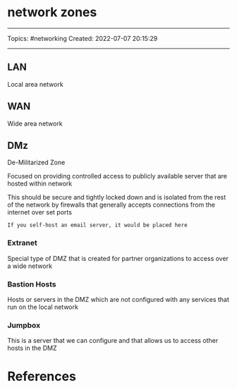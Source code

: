 # network zones
---
Topics: #networking
Created: 2022-07-07 20:15:29

---

## LAN

Local area network

## WAN

Wide area network

## DMz

De-Militarized Zone

Focused on providing controlled access to publicly available server that are hosted within network

This should be secure and tightly locked down and is isolated from the rest of the network by firewalls that generally accepts connections from the internet over set ports

```ad-example
If you self-host an email server, it would be placed here
```

### Extranet

Special type of DMZ that is created for partner organizations to access over a wide network

### Bastion Hosts

Hosts or servers in the DMZ which are not configured with any services that run on the local network

### Jumpbox

This is a server that we can configure and that allows us to access other hosts in the DMZ

# References
